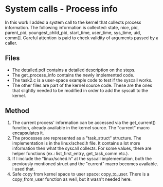 # System calls - Process info

In this work I added a system call to the kernel that collects process information. The following information is collected: state, nice, pid, parent\_pid, youngest\_child\_pid, start\_time, user\_time, sys\_time, uid, comm[]. Careful attention is paid to check validity of arguments passed by a caller.

## Files
- The detailed.pdf contains a detailed description on the steps.
- The get_process_info contains the newly implemented code.
- The task2.c is a user-space example code to test if the syscall works.
- The other files are part of the kernel source code. These are the ones that slightly needed to be modified in order to add the syscall to the kernel. 

## Method
1. The current process' information can be accessed via the get_current() function, already available in the kernel source. The "current" macro encapsulates it.
2. The processes are represented as a "task_struct" structure. The implementation is in the linux/sched.h file. It contains a lot more information then what the syscall collects. For some values, there are helper functions (ex.: list_first_entry, get_task_comm etc.).
3. If I include the "linux/sched.h" at the syscall implementation, both the previously mentioned struct and the "current" macro becomes available. I used that.
4. Safe copy from kernel space to user space: copy_to_user. There is a copy_from_user function as well, but it wasn't needed here.

